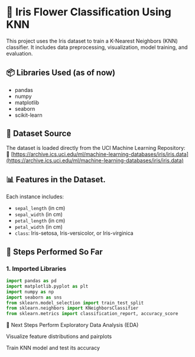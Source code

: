 # 🌸 Iris Flower Classification Using KNN

This project uses the Iris dataset to train a K-Nearest Neighbors (KNN) classifier. It includes data preprocessing, visualization, model training, and evaluation.

## 📦 Libraries Used (as of now)

- pandas
- numpy
- matplotlib
- seaborn
- scikit-learn  


## 📁 Dataset Source

The dataset is loaded directly from the UCI Machine Learning Repository:  
🔗 [https://archive.ics.uci.edu/ml/machine-learning-databases/iris/iris.data](https://archive.ics.uci.edu/ml/machine-learning-databases/iris/iris.data)

## 📊 Features in the Dataset.

Each instance includes:

- `sepal_length` (in cm)
- `sepal_width` (in cm)
- `petal_length` (in cm)
- `petal_width` (in cm)
- `class`: Iris-setosa, Iris-versicolor, or Iris-virginica

## 🧪 Steps Performed So Far

### 1. Imported Libraries

```python
import pandas as pd
import matplotlib.pyplot as plt
import numpy as np
import seaborn as sns
from sklearn.model_selection import train_test_split
from sklearn.neighbors import KNeighborsClassifier
from sklearn.metrics import classification_report, accuracy_score
```

🚀 Next Steps
Perform Exploratory Data Analysis (EDA)

Visualize feature distributions and pairplots

Train KNN model and test its accuracy


